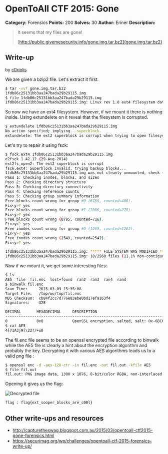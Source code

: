 # OpenToAll CTF 2015: Gone

**Category:** Forensics
**Points:** 200
**Solves:** 30
**Author:** Eriner
**Description:** 

> It seems that my files are gone!
> 
> [http://public.givemesecurity.info/gone.img.tar.bz2](gone.img.tar.bz2)

## Write-up

by [c0riolis](https://github.com/c0riolis)

We are given a bzip2 file. Let's extract it first.

```bash
$ tar -xvf gone.img.tar.bz2
1fdb86c25131bb3aa247bada29b29115.img
$ file 1fdb86c25131bb3aa247bada29b29115.img
1fdb86c25131bb3aa247bada29b29115.img: Linux rev 1.0 ext4 filesystem data, UUID=1385df22-b2ce-4b4f-858e-79ae1932ca1a (extents) (huge files)
```

So now we have an ext4 filesystem. However, if we mount it there is nothing inside.
Using extundelete on it reveal that the filesystem is corrupted.

```bash
$ extundelete 1fdb86c25131bb3aa247bada29b29115.img
No action specified; implying --superblock.
extundelete: The ext2 superblock is corrupt when trying to open filesystem 1fdb86c25131bb3aa247bada29b29115.img
```

Let's try to repair it using fsck:

```bash
$ fsck.ext4 1fdb86c25131bb3aa247bada29b29115.img
e2fsck 1.42.12 (29-Aug-2014)
ext2fs_open2: The ext2 superblock is corrupt
fsck.ext4: Superblock invalid, trying backup blocks...
1fdb86c25131bb3aa247bada29b29115.img was not cleanly unmounted, check forced.
Pass 1: Checking inodes, blocks, and sizes
Pass 2: Checking directory structure
Pass 3: Checking directory connectivity
Pass 4: Checking reference counts
Pass 5: Checking group summary information
Free blocks count wrong for group #0 (6789, counted=488).
Fix<y>? yes
Free blocks count wrong for group #1 (2006, counted=228).
Fix<y>? yes
Free blocks count wrong (8795, counted=716).
Fix<y>? yes
Free inodes count wrong for group #0 (1269, counted=1262).
Fix<y>? yes
Free inodes count wrong (2549, counted=2542).
Fix<y>? yes

1fdb86c25131bb3aa247bada29b29115.img: ***** FILE SYSTEM WAS MODIFIED *****
1fdb86c25131bb3aa247bada29b29115.img: 18/2560 files (11.1% non-contiguous), 9524/10240 blocks
```

Now if we mount it, we get some interesting files:

```bash
$ ls
AE5  file  fil.enc  lost+found  ran2  ran3  ran4  rand
$ binwalk fil.enc
Scan Time:     2015-03-09 15:35:08
Target File:   /tmp/wu/tmp/fil.enc
MD5 Checksum:  cb84f2cc7d776e83ebe0bd17efa163f4
Signatures:    328

DECIMAL       HEXADECIMAL     DESCRIPTION
--------------------------------------------------------------------------------
0             0x0             OpenSSL encryption, salted, salt: 0x-6BC6193B4330E12E
$ cat AE5
4[71A3j9[\22?/+u0
```

The fil.enc file seems to be an openssl encrypted file according to binwalk while the AE5 file is clearly a hint about the encryption algorithm and probably the key. Decrypting it with various AES algorithms leads us to a valid png file :

```bash
$ openssl enc -d -aes-128-ctr -in fil.enc -out fil.out -kfile AE5 
$ file fil.out 
fil.out: PNG image data, 1300 x 1076, 8-bit/color RGBA, non-interlaced
```

Opening it gives us the flag:

![Decrypted file](fil.out)

```bash
flag : flag{ext_sooper_blocks_are_c00l}
```

## Other write-ups and resources

* <http://capturetheswag.blogspot.com.au/2015/03/opentoall-ctf2015-gone-forensics.html>
* <https://securimag.org/wp/challenges/opentoall-ctf-2015-forensics-write-up/>
